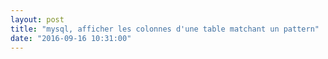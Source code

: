 ```yaml
---
layout: post
title: "mysql, afficher les colonnes d'une table matchant un pattern"
date: "2016-09-16 10:31:00"
---
```

<script src="https://pastebin.com/embed_js/ruuK0XvA"></script>
